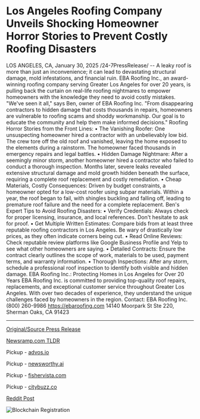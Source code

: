 # Los Angeles Roofing Company Unveils Shocking Homeowner Horror Stories to Prevent Costly Roofing Disasters

LOS ANGELES, CA, January 30, 2025 /24-7PressRelease/ -- A leaky roof is more than just an inconvenience; it can lead to devastating structural damage, mold infestations, and financial ruin. EBA Roofing Inc., an award-winning roofing company serving Greater Los Angeles for over 20 years, is pulling back the curtain on real-life roofing nightmares to empower homeowners with the knowledge they need to avoid costly mistakes.  "We've seen it all," says Ben, owner of EBA Roofing Inc. "From disappearing contractors to hidden damage that costs thousands in repairs, homeowners are vulnerable to roofing scams and shoddy workmanship. Our goal is to educate the community and help them make informed decisions."  Roofing Horror Stories from the Front Lines:  • The Vanishing Roofer: One unsuspecting homeowner hired a contractor with an unbelievably low bid. The crew tore off the old roof and vanished, leaving the home exposed to the elements during a rainstorm. The homeowner faced thousands in emergency repairs and legal battles. • Hidden Damage Nightmare: After a seemingly minor storm, another homeowner hired a contractor who failed to conduct a thorough inspection. Months later, severe leaks revealed extensive structural damage and mold growth hidden beneath the surface, requiring a complete roof replacement and costly remediation. • Cheap Materials, Costly Consequences: Driven by budget constraints, a homeowner opted for a low-cost roofer using subpar materials. Within a year, the roof began to fail, with shingles buckling and falling off, leading to premature roof failure and the need for a complete replacement.  Ben's Expert Tips to Avoid Roofing Disasters:  • Verify Credentials: Always check for proper licensing, insurance, and local references. Don't hesitate to ask for proof. • Get Multiple Written Estimates: Compare bids from at least three reputable roofing contractors in Los Angeles. Be wary of drastically low prices, as they often indicate corners being cut. • Read Online Reviews: Check reputable review platforms like Google Business Profile and Yelp to see what other homeowners are saying. • Detailed Contracts: Ensure the contract clearly outlines the scope of work, materials to be used, payment terms, and warranty information. • Thorough Inspections: After any storm, schedule a professional roof inspection to identify both visible and hidden damage.  EBA Roofing Inc.: Protecting Homes in Los Angeles for Over 20 Years  EBA Roofing Inc. is committed to providing top-quality roof repairs, replacements, and exceptional customer service throughout Greater Los Angeles. With over two decades of experience, they understand the unique challenges faced by homeowners in the region.  Contact:  EBA Roofing Inc. (800) 260-9986 https://ebaroofing.com 14140 Moorpark St Ste 220, Sherman Oaks, CA 91423 

---

[Original/Source Press Release](https://www.24-7pressrelease.com/press-release/519264/los-angeles-roofing-company-unveils-shocking-homeowner-horror-stories-to-prevent-costly-roofing-disasters)
                    

[Newsramp.com TLDR](https://newsramp.com/curated-news/eba-roofing-inc-reveals-roofing-horror-stories-and-expert-tips-to-protect-homeowners-in-los-angeles/df5a4f120af74845ea0af1ef58a52bc4) 


Pickup - [advos.io](https://advos.io/en/the-hidden-dangers-lurking-above-how-homeowners-can-prevent-costly-roofing-disasters/202510479)

Pickup - [newsworthy.ai](https://newsworthy.ai/curated/roofing-nightmares-how-homeowners-can-avoid-costly-repair-disasters/202510479)

Pickup - [fishervista.com](https://fishervista.com/en/roof-repair-nightmares-how-homeowners-can-avoid-costly-roofing-disasters/202510479)

Pickup - [citybuzz.co](https://citybuzz.co/roofing-nightmares-exposed-los-angeles-company-reveals-critical-homeowner-risks)
 



[Reddit Post](https://www.reddit.com/r/Business_NewsRamp/comments/1idicn1/eba_roofing_inc_reveals_roofing_horror_stories/) 



![Blockchain Registration](https://cdn.newsramp.app/24-7PressRelease/qrcode/251/30/gold0UEM.webp)